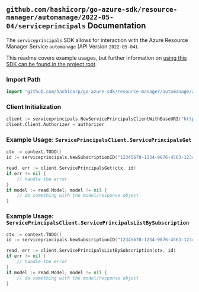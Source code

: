 
## `github.com/hashicorp/go-azure-sdk/resource-manager/automanage/2022-05-04/serviceprincipals` Documentation

The `serviceprincipals` SDK allows for interaction with the Azure Resource Manager Service `automanage` (API Version `2022-05-04`).

This readme covers example usages, but further information on [using this SDK can be found in the project root](https://github.com/hashicorp/go-azure-sdk/tree/main/docs).

### Import Path

```go
import "github.com/hashicorp/go-azure-sdk/resource-manager/automanage/2022-05-04/serviceprincipals"
```


### Client Initialization

```go
client := serviceprincipals.NewServicePrincipalsClientWithBaseURI("https://management.azure.com")
client.Client.Authorizer = authorizer
```


### Example Usage: `ServicePrincipalsClient.ServicePrincipalsGet`

```go
ctx := context.TODO()
id := serviceprincipals.NewSubscriptionID("12345678-1234-9876-4563-123456789012")

read, err := client.ServicePrincipalsGet(ctx, id)
if err != nil {
	// handle the error
}
if model := read.Model; model != nil {
	// do something with the model/response object
}
```


### Example Usage: `ServicePrincipalsClient.ServicePrincipalsListBySubscription`

```go
ctx := context.TODO()
id := serviceprincipals.NewSubscriptionID("12345678-1234-9876-4563-123456789012")

read, err := client.ServicePrincipalsListBySubscription(ctx, id)
if err != nil {
	// handle the error
}
if model := read.Model; model != nil {
	// do something with the model/response object
}
```
